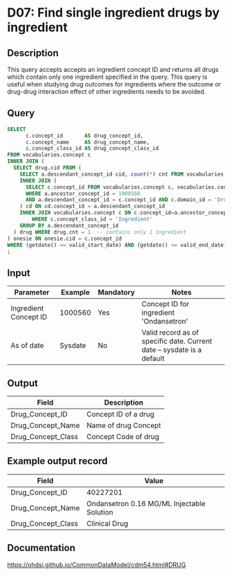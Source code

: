 <!---
Group:drug
Name:D07 Find single ingredient drugs by ingredient
Author: Alberto Labarga
CDM Version: 5.4
-->

# D07: Find single ingredient drugs by ingredient

## Description
This query accepts accepts an ingredient concept ID and returns all drugs which contain only one ingredient specified in the query. 
This query is useful when studying drug outcomes for ingredients where the outcome or drug-drug interaction effect of other ingredients needs to be avoided.

## Query
```sql
SELECT
      c.concept_id       AS drug_concept_id,
      c.concept_name     AS drug_concept_name,
      c.concept_class_id AS drug_concept_class_id
FROM vocabularies.concept c
INNER JOIN (
  SELECT drug.cid FROM (
    SELECT a.descendant_concept_id cid, count(*) cnt FROM vocabularies.concept_ancestor a
    INNER JOIN (
      SELECT c.concept_id FROM vocabularies.concept c, vocabularies.concept_ancestor a
      WHERE a.ancestor_concept_id = 1000560
      AND a.descendant_concept_id = c.concept_id AND c.domain_id = 'Drug'
    ) cd ON cd.concept_id = a.descendant_concept_id
    INNER JOIN vocabularies.concept c ON c.concept_id=a.ancestor_concept_id
        WHERE c.concept_class_id = 'Ingredient'
    GROUP BY a.descendant_concept_id
  ) drug WHERE drug.cnt = 1  -- contains only 1 ingredient
) onesie ON onesie.cid = c.concept_id
WHERE (getdate() >= valid_start_date) AND (getdate() <= valid_end_date)
;
```

## Input

| Parameter |  Example |  Mandatory |  Notes |
| --- | --- | --- | --- |
|  Ingredient Concept ID |  1000560 |  Yes | Concept ID for ingredient 'Ondansetron' |
|  As of date |  Sysdate |  No | Valid record as of specific date. Current date – sysdate is a default |

## Output

|  Field |  Description |
| --- | --- |
|  Drug_Concept_ID |  Concept ID of a drug |
|  Drug_Concept_Name |  Name of drug Concept |
|  Drug_Concept_Class |  Concept Code of drug |

## Example output record

| Field |  Value |
| --- | --- |
|  Drug_Concept_ID |  40227201 |
|  Drug_Concept_Name |  Ondansetron 0.16 MG/ML Injectable Solution |
|  Drug_Concept_Class |  Clinical Drug |

## Documentation
https://ohdsi.github.io/CommonDataModel/cdm54.html#DRUG

